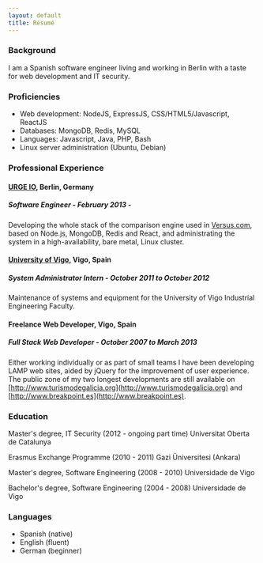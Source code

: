 ```yaml
---
layout: default
title: Résumé
---
```


### Background
I am a Spanish software engineer living and working in Berlin with
a taste for web development and IT security.

### Proficiencies

* Web development: NodeJS, ExpressJS, CSS/HTML5/Javascript, ReactJS
* Databases: MongoDB, Redis, MySQL
* Languages: Javascript, Java, PHP, Bash
* Linux server administration (Ubuntu, Debian)

### Professional Experience

#### [URGE IO](https://versus.com), Berlin, Germany

##### Software Engineer - February 2013 -

Developing the whole stack of the comparison engine used in
[Versus.com](https://versus.com), based on Node.js, MongoDB,
Redis and React, and administrating the system in a high-availability,
bare metal, Linux cluster.

#### [University of Vigo](http://www.uvigo.es), Vigo, Spain

##### System Administrator Intern - October 2011 to October 2012

Maintenance of systems and equipment for the
University of Vigo Industrial Engineering Faculty.

#### Freelance Web Developer, Vigo, Spain

##### Full Stack Web Developer - October 2007 to March 2013

Either working individually or as part of small teams I have been
developing LAMP web sites, aided by jQuery for the improvement of
user experience. The public zone of my two longest developments
are still available on
[http://www.turismodegalicia.org](http://www.turismodegalicia.org)
and [http://www.breakpoint.es](http://www.breakpoint.es).

### Education

Master's degree, IT Security (2012 - ongoing part time)
Universitat Oberta de Catalunya

Erasmus Exchange Programme (2010 - 2011)
Gazi Üniversitesi (Ankara)

Master's degree, Software Engineering (2008 - 2010)
Universidade de Vigo

Bachelor's degree, Software Engineering (2004 - 2008)
Universidade de Vigo

### Languages
* Spanish (native)
* English (fluent)
* German (beginner)


